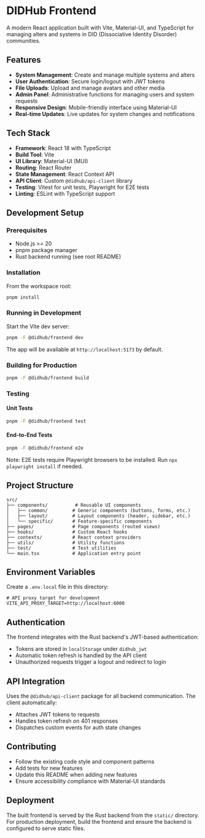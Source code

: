 # DIDHub Frontend

A modern React application built with Vite, Material-UI, and TypeScript for managing alters and systems in DID (Dissociative Identity Disorder) communities.

## Features

- **System Management**: Create and manage multiple systems and alters
- **User Authentication**: Secure login/logout with JWT tokens
- **File Uploads**: Upload and manage avatars and other media
- **Admin Panel**: Administrative functions for managing users and system requests
- **Responsive Design**: Mobile-friendly interface using Material-UI
- **Real-time Updates**: Live updates for system changes and notifications

## Tech Stack

- **Framework**: React 18 with TypeScript
- **Build Tool**: Vite
- **UI Library**: Material-UI (MUI)
- **Routing**: React Router
- **State Management**: React Context API
- **API Client**: Custom `@didhub/api-client` library
- **Testing**: Vitest for unit tests, Playwright for E2E tests
- **Linting**: ESLint with TypeScript support

## Development Setup

### Prerequisites

- Node.js >= 20
- pnpm package manager
- Rust backend running (see root README)

### Installation

From the workspace root:

```bash
pnpm install
```

### Running in Development

Start the Vite dev server:

```bash
pnpm -F @didhub/frontend dev
```

The app will be available at `http://localhost:5173` by default.

### Building for Production

```bash
pnpm -F @didhub/frontend build
```

### Testing

#### Unit Tests

```bash
pnpm -F @didhub/frontend test
```

#### End-to-End Tests

```bash
pnpm -F @didhub/frontend e2e
```

Note: E2E tests require Playwright browsers to be installed. Run `npx playwright install` if needed.

## Project Structure

```
src/
├── components/          # Reusable UI components
│   ├── common/         # Generic components (buttons, forms, etc.)
│   ├── layout/         # Layout components (header, sidebar, etc.)
│   └── specific/       # Feature-specific components
├── pages/              # Page components (routed views)
├── hooks/              # Custom React hooks
├── contexts/           # React context providers
├── utils/              # Utility functions
├── test/               # Test utilities
└── main.tsx            # Application entry point
```

## Environment Variables

Create a `.env.local` file in this directory:

```env
# API proxy target for development
VITE_API_PROXY_TARGET=http://localhost:6000
```

## Authentication

The frontend integrates with the Rust backend's JWT-based authentication:

- Tokens are stored in `localStorage` under `didhub_jwt`
- Automatic token refresh is handled by the API client
- Unauthorized requests trigger a logout and redirect to login

## API Integration

Uses the `@didhub/api-client` package for all backend communication. The client automatically:

- Attaches JWT tokens to requests
- Handles token refresh on 401 responses
- Dispatches custom events for auth state changes

## Contributing

- Follow the existing code style and component patterns
- Add tests for new features
- Update this README when adding new features
- Ensure accessibility compliance with Material-UI standards

## Deployment

The built frontend is served by the Rust backend from the `static/` directory. For production deployment, build the frontend and ensure the backend is configured to serve static files.